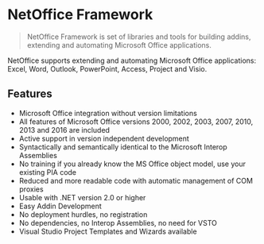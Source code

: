 
# NetOffice Framework

> NetOffice Framework is set of libraries and tools for building addins, extending and automating Microsoft Office applications.

NetOffice supports extending and automating Microsoft Office applications: Excel, Word, Outlook, PowerPoint, Access, Project and Visio.


## Features

* Microsoft Office integration without version limitations
* All features of Microsoft Office versions 2000, 2002, 2003, 2007, 2010, 2013 and 2016 are included
* Active support in version independent development
* Syntactically and semantically identical to the Microsoft Interop Assemblies
* No training if you already know the MS Office object model, use your existing PIA code
* Reduced and more readable code with automatic management of COM proxies
* Usable with .NET version 2.0 or higher
* Easy Addin Development
* No deployment hurdles, no registration
* No dependencies, no Interop Assemblies, no need for VSTO
* Visual Studio Project Templates and Wizards available
